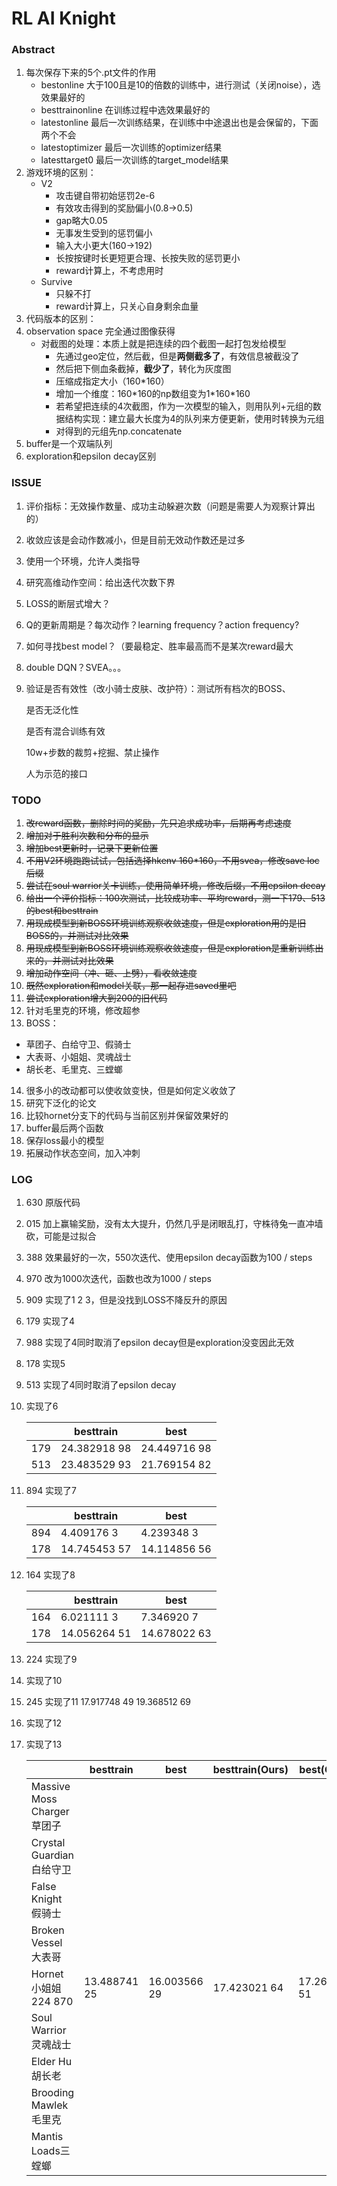 # RL AI Knight

### Abstract

1. 每次保存下来的5个.pt文件的作用
   - bestonline 大于100且是10的倍数的训练中，进行测试（关闭noise），选效果最好的
   - besttrainonline 在训练过程中选效果最好的
   - latestonline 最后一次训练结果，在训练中中途退出也是会保留的，下面两个不会
   - latestoptimizer 最后一次训练的optimizer结果
   - latesttarget0 最后一次训练的target_model结果
2. 游戏环境的区别：
   - V2
     - 攻击键自带初始惩罚2e-6
     - 有效攻击得到的奖励偏小(0.8->0.5)
     - gap略大0.05
     - 无事发生受到的惩罚偏小
     - 输入大小更大(160->192)
     - 长按按键时长更短更合理、长按失败的惩罚更小
     - reward计算上，不考虑用时
   - Survive
     - 只躲不打
     - reward计算上，只关心自身剩余血量
3. 代码版本的区别：
4. observation space 完全通过图像获得
   - 对截图的处理：本质上就是把连续的四个截图一起打包发给模型
     - 先通过geo定位，然后截，但是**两侧截多了**，有效信息被截没了
     - 然后把下侧血条截掉，**截少了**，转化为灰度图
     - 压缩成指定大小（160*160）
     - 增加一个维度：160\*160的np数组变为1\*160*160
     - 若希望把连续的4次截图，作为一次模型的输入，则用队列+元组的数据结构实现：建立最大长度为4的队列来方便更新，使用时转换为元组
     - 对得到的元组先np.concatenate
5. buffer是一个双端队列
6. exploration和epsilon decay区别

### ISSUE

1. 评价指标：无效操作数量、成功主动躲避次数（问题是需要人为观察计算出的）

2. 收敛应该是会动作数减小，但是目前无效动作数还是过多

3. 使用一个环境，允许人类指导

4. 研究高维动作空间：给出迭代次数下界

5. LOSS的断层式增大？

6. Q的更新周期是？每次动作？learning frequency？action frequency?

7. 如何寻找best model？（要最稳定、胜率最高而不是某次reward最大

8. double DQN？SVEA。。。

9. 验证是否有效性（改小骑士皮肤、改护符）：测试所有档次的BOSS、

   是否无泛化性

   是否有混合训练有效

   10w+步数的裁剪+挖掘、禁止操作

   人为示范的接口

### TODO

1. ~~改reward函数，删除时间的奖励，先只追求成功率，后期再考虑速度~~
2. ~~增加对于胜利次数和分布的显示~~
3. ~~增加best更新时，记录下更新位置~~
4. ~~不用V2环境跑跑试试，包括选择hkenv 160\*160，不用svea，修改save loc后缀~~
5. ~~尝试在soul warrior关卡训练，使用简单环境，修改后缀，不用epsilon decay~~
6. ~~给出一个评价指标：100次测试，比较成功率、平均reward，测一下179、513的best和besttrain~~
7. ~~用现成模型到新BOSS环境训练观察收敛速度，但是exploration用的是旧BOSS的，并测试对比效果~~
8. ~~用现成模型到新BOSS环境训练观察收敛速度，但是exploration是重新训练出来的，并测试对比效果~~
9. ~~增加动作空间（冲、砸、上劈），看收敛速度~~
10. ~~既然exploration和model关联，那一起存进saved里吧~~
11. ~~尝试exploration增大到200的旧代码~~
12. 针对毛里克的环境，修改超参
13. BOSS：
   - 草团子、白给守卫、假骑士
   - 大表哥、小姐姐、灵魂战士
   - 胡长老、毛里克、三螳螂
14. 很多小的改动都可以使收敛变快，但是如何定义收敛了
15. 研究下泛化的论文 
16. 比较hornet分支下的代码与当前区别并保留效果好的
17. buffer最后两个函数
18. 保存loss最小的模型
19. 拓展动作状态空间，加入冲刺

### LOG

1. 630 原版代码

2. 015 加上赢输奖励，没有太大提升，仍然几乎是闭眼乱打，守株待兔一直冲墙砍，可能是过拟合

3. 388 效果最好的一次，550次迭代、使用epsilon decay函数为100 / steps

4. 970 改为1000次迭代，函数也改为1000 / steps

5. 909 实现了1 2 3，但是没找到LOSS不降反升的原因

6. 179 实现了4

7. 988 实现了4同时取消了epsilon decay但是exploration没变因此无效

8. 178 实现5

9. 513 实现了4同时取消了epsilon decay

10. 实现了6

    |      | besttrain    | best         |
    | ---- | ------------ | ------------ |
    | 179  | 24.382918 98 | 24.449716 98 |
    | 513  | 23.483529 93 | 21.769154 82 |

11. 894 实现了7

    |      | besttrain    | best         |
    | ---- | ------------ | ------------ |
    | 894  | 4.409176 3   | 4.239348 3   |
    | 178  | 14.745453 57 | 14.114856 56 |

12. 164 实现了8

    |      | besttrain    | best         |
    | ---- | ------------ | ------------ |
    | 164  | 6.021111 3   | 7.346920 7   |
    | 178  | 14.056264 51 | 14.678022 63 |

13. 224 实现了9

14. 实现了10

15. 245 实现了11 17.917748 49 19.368512 69

16. 实现了12

17. 实现了13

    |                             | besttrain    | best         | besttrain(Ours) | best(Ours)   |
    | --------------------------- | ------------ | ------------ | --------------- | ------------ |
    | Massive Moss Charger 草团子 |              |              |                 |              |
    | Crystal Guardian 白给守卫   |              |              |                 |              |
    | False Knight 假骑士         |              |              |                 |              |
    | Broken Vessel 大表哥        |              |              |                 |              |
    | Hornet  小姐姐 224 870      | 13.488741 25 | 16.003566 29 | 17.423021 64    | 17.266478 51 |
    | Soul Warrior灵魂战士        |              |              |                 |              |
    | Elder Hu 胡长老             |              |              |                 |              |
    | Brooding Mawlek毛里克       |              |              |                 |              |
    | Mantis Loads三螳螂          |              |              |                 |              |

    
